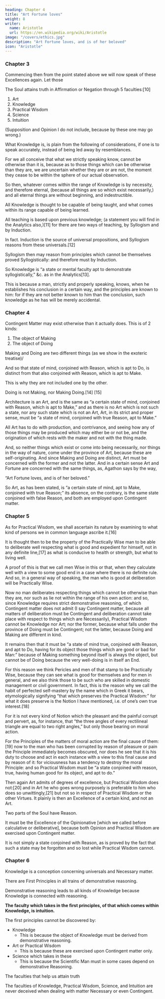 ```yaml
---
heading: Chapter 4
title: "Art Fortune loves"
weight: 8
writer:
  name: Aristotle
  url: https://en.wikipedia.org/wiki/Aristotle
image: "/covers/ethics.jpg"
description: "Art Fortune loves, and is of her beloved"
icon: "Aristotle"
---
```



### Chapter 3

Commencing then from the point stated above we will now speak of these Excellences again. Let those  


The Soul attains truth in Affirmation or Negation through 5 faculties:[10]

1. Art
2. Knowledge
3. Practical Wisdom
4. Science
5. Intuition

(Supposition and Opinion I do not include, because by these one may go wrong.)

What Knowledge is, is plain from the following of considerations, if one is to speak accurately, instead of being led away by resemblances. 

For we all conceive that what we strictly speaking know, cannot be otherwise than it is, because as to those things which can be otherwise than they are, we are uncertain whether they are or are not, the moment they cease to be within the sphere of our actual observation.

So then, whatever comes within the range of Knowledge is by necessity, and therefore eternal, (because all things are so which exist necessarily,) and all eternal things are without beginning, and indestructible.

All Knowledge is thought to be capable of being taught, and what comes within its range capable of being learned.

All teaching is based upon previous knowledge; (a statement you will find in the Analytics also,)[11] for there are two ways of teaching, by Syllogism and by Induction.

In fact. Induction is the source of universal propositions, and Syllogism reasons from these universals.[12] 

Syllogism then may reason from principles which cannot be themselves proved Syllogistically: and therefore must by Induction.

So Knowledge is “a state or mental faculty apt to demonstrate syllogistically,” &c. as in the Analytics[13].

This is because a man, strictly and properly speaking, knows, when he establishes his conclusion in a certain way, and the principles are known to him: for if they are not better known to him than the conclusion, such knowledge as he has will be merely accidental.

<!-- Let thus much be accepted as a definition of Knowledge. -->



### Chapter 4


Contingent Matter may exist otherwise than it actually does. This is of 2 kinds:

1. The object of Making
2. The object of Doing

Making and Doing are two different things (as we show in the exoteric treatise)/

And so that state of mind, conjoined with Reason, which is apt to Do, is distinct from that also conjoined with Reason, which is apt to Make.

This is why they are not included one by the other.

Doing is not Making, nor Making Doing.[14] [15]

Architecture is an Art, and is the same as “a certain state of mind, conjoined with Reason, which is apt to Make,” and as there is no Art which is not such a state, nor any such state which is not an Art, Art, in its strict and proper sense, must be “a state of mind, conjoined with true Reason, apt to Make.”

All Art has to do with production, and contrivance, and seeing how any of those things may be produced which may either be or not be, and the origination of which rests with the maker and not with the thing made.

And, so neither things which exist or come into being necessarily, nor things in the way of nature, come under the province of Art, because these are self-originating. And since Making and Doing are distinct, Art must be concerned with the former and not the latter. And in a certain sense Art and Fortune are concerned with the same things, as, Agathon says by the way,

“Art Fortune loves, and is of her beloved.”

So Art, as has been stated, is “a certain state of mind, apt to Make, conjoined with true Reason;” its absence, on the contrary, is the same state conjoined with false Reason, and both are employed upon Contingent matter.


### Chapter 5

As for Practical Wisdom, we shall ascertain its nature by examining to what kind of persons we in common language ascribe it.[16]

It is thought then to be the property of the Practically Wise man to be able to deliberate well respecting what is good and expedient for himself, not in any definite line,[17] as what is conducive to health or strength, but what to living well. 

A proof of this is that we call men Wise in this or that, when they calculate well with a view to some good end in a case where there is no definite rule. And so, in a general way of speaking, the man who is good at deliberation will be Practically Wise. 

Now no man deliberates respecting things which cannot be otherwise than they are, nor such as lie not within the range of his own action: and so, since Knowledge requires strict demonstrative reasoning, of which Contingent matter does not admit (I say Contingent matter, because all matters of deliberation must be Contingent and deliberation cannot take place with respect to things which are Necessarily), Practical Wisdom cannot be Knowledge nor Art; nor the former, because what falls under the province of Doing must be Contingent; not the latter, because Doing and Making are different in kind.

It remains then that it must be “a state of mind true, conjoined with Reason, and apt to Do, having for its object those things which are good or bad for Man:” because of Making something beyond itself is always the object, but cannot be of Doing because the very well-doing is in itself an End.

For this reason we think Pericles and men of that stamp to be Practically Wise, because they can see what is good for themselves and for men in general, and we also think those to be such who are skilled in domestic management or civil government. In fact, this is the reason why we call the habit of perfected self-mastery by the name which in Greek it bears, etymologically signifying “that which preserves the Practical Wisdom:” for what it does preserve is the Notion I have mentioned, i.e. of one’s own true interest.[18]

For it is not every kind of Notion which the pleasant and the painful corrupt and pervert, as, for instance, that “the three angles of every rectilineal triangle are equal to two right angles,” but only those bearing on moral action.

For the Principles of the matters of moral action are the final cause of them:[19] now to the man who has been corrupted by reason of pleasure or pain the Principle immediately becomes obscured, nor does he see that it is his duty to choose and act in each instance with a view to this final cause and by reason of it: for viciousness has a tendency to destroy the moral Principle: and so Practical Wisdom must be “a state conjoined with reason, true, having human good for its object, and apt to do.”

Then again Art admits of degrees of excellence, but Practical Wisdom does not:[20] and in Art he who goes wrong purposely is preferable to him who does so unwittingly,[21] but not so in respect of Practical Wisdom or the other Virtues. It plainly is then an Excellence of a certain kind, and not an Art.

Two parts of the Soul have Reason.

It must be the Excellence of the Opinionative [which we called before calculative or deliberative], because both Opinion and Practical Wisdom are exercised upon Contingent matter. 

It is not simply a state conjoined with Reason, as is proved by the fact that such a state may be forgotten and so lost while Practical Wisdom cannot.


### Chapter 6

Knowledge is a conception concerning universals and Necessary matter.

There are First Principles in all trains of demonstrative reasoning.

Demonstrative reasoning leads to all kinds of Knowledge because Knowledge is connected with reasoning.

**The faculty which takes in the first principles, of that which comes within Knowledge, is intuition.** 

The first principles cannot be discovered by:

- Knowledge
  - This is because the object of Knowledge must be derived from demonstrative reasoning.
- Art or Practical Wisdom
  - This is because these are exercised upon Contingent matter only.
- Science which takes in these
  - This is because the Scientific Man must in some cases depend on demonstrative Reasoning.

The faculties that help us attain truth 

The faculties of Knowledge, Practical Wisdom, Science, and Intuition are never deceived when dealing with matter Necessary or even Contingent.

<!-- , and the faculty which takes in First Principles cannot be any of the three first; the last, namely Intuition, must be it which performs this function. -->

